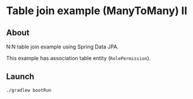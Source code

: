 # Table join example (ManyToMany) II

## About

N:N table join example using Spring Data JPA.

This example has association table entity (`RolePermission`).

## Launch

```
./gradlew bootRun
```
